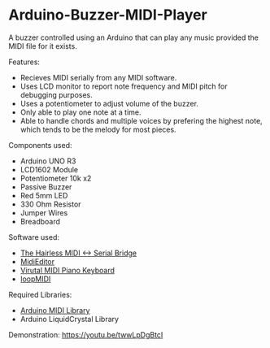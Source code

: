 # Arduino-Buzzer-MIDI-Player
A buzzer controlled using an Arduino that can play any music provided the MIDI file for it exists.

Features:
  - Recieves MIDI serially from any MIDI software.
  - Uses LCD monitor to report note frequency and MIDI pitch for debugging purposes.
  - Uses a potentiometer to adjust volume of the buzzer.
  - Only able to play one note at a time.
  - Able to handle chords and multiple voices by prefering the highest note, which tends to be the melody for most pieces.

Components used:
  - Arduino UNO R3
  - LCD1602 Module
  - Potentiometer 10k x2
  - Passive Buzzer
  - Red 5mm LED
  - 330 Ohm Resistor
  - Jumper Wires
  - Breadboard

Software used:
  - [The Hairless MIDI <-> Serial Bridge](https://projectgus.github.io/hairless-midiserial/)
  - [MidiEditor](https://www.midieditor.org/)
  - [Virutal MIDI Piano Keyboard](https://vmpk.sourceforge.io/)
  - [loopMIDI](https://www.tobias-erichsen.de/software/loopmidi.html)

Required Libraries:
  - [Arduino MIDI Library](https://github.com/FortySevenEffects/arduino_midi_library)
  - Arduino LiquidCrystal Library


Demonstration: https://youtu.be/twwLpDgBtcI
